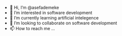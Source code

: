 - 👋 Hi, I’m @asefademeke
- 👀 I’m interested in software development
- 🌱 I’m currently learning artificial intelegence
- 💞️ I’m looking to collaborate on software development
- 📫 How to reach me ...

<!---
asefaden/asefaden is a ✨ special ✨ repository because its `README.md` (this file) appears on your GitHub profile.
You can click the Preview link to take a look at your changes.
--->
